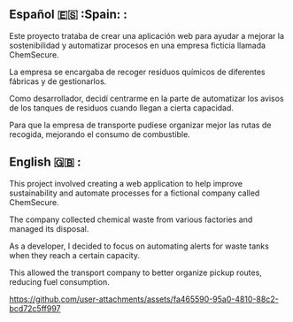 ## Español 🇪🇸 :Spain: :

Este proyecto trataba de crear una aplicación web para ayudar a mejorar la sostenibilidad y automatizar procesos en una empresa ficticia llamada ChemSecure.

La empresa se encargaba de recoger residuos químicos de diferentes fábricas y de gestionarlos.

Como desarrollador, decidí centrarme en la parte de automatizar los avisos de los tanques de residuos cuando llegan a cierta capacidad.

Para que la empresa de transporte pudiese organizar mejor las rutas de recogida, mejorando el consumo de combustible.

## English 🇬🇧 :

This project involved creating a web application to help improve sustainability and automate processes for a fictional company called ChemSecure.

The company collected chemical waste from various factories and managed its disposal.

As a developer, I decided to focus on automating alerts for waste tanks when they reach a certain capacity.

This allowed the transport company to better organize pickup routes, reducing fuel consumption.


https://github.com/user-attachments/assets/fa465590-95a0-4810-88c2-bcd72c5ff997
